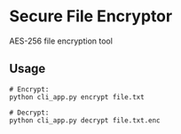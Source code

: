 # Secure File Encryptor
AES-256 file encryption tool

## Usage
```in working directory follow the commands
# Encrypt:
python cli_app.py encrypt file.txt

# Decrypt:
python cli_app.py decrypt file.txt.enc
